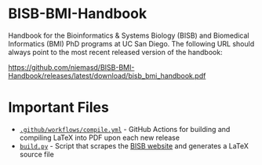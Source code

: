 # BISB-BMI-Handbook
Handbook for the Bioinformatics &amp; Systems Biology (BISB) and Biomedical Informatics (BMI) PhD programs at UC San Diego. The following URL should always point to the most recent released version of the handbook:

https://github.com/niemasd/BISB-BMI-Handbook/releases/latest/download/bisb_bmi_handbook.pdf

# Important Files
* [`.github/workflows/compile.yml`](.github/workflows/compile.yml) - GitHub Actions for building and compiling LaTeX into PDF upon each new release
* [`build.py`](build.py) - Script that scrapes the [BISB website](https://bioinformatics.ucsd.edu/) and generates a LaTeX source file
